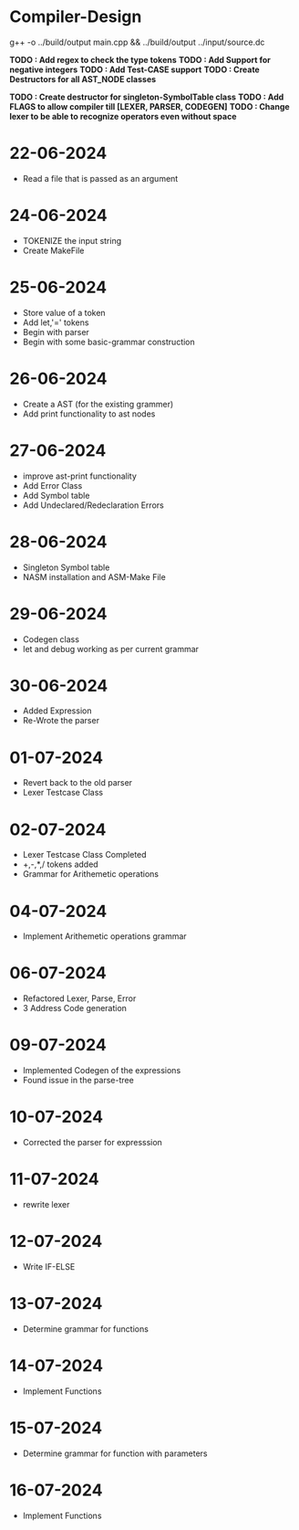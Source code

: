 # Compiler-Design
g++ -o ../build/output main.cpp && ../build/output ../input/source.dc

**TODO : Add regex to check the type tokens**
**TODO : Add Support for negative integers**
**TODO : Add Test-CASE support**
**TODO : Create Destructors for all AST_NODE classes**
<!-- **TODO : Create a Error Class** -->
<!-- **TODO : Get DBG to compile to ASM** -->
**TODO : Create destructor for singleton-SymbolTable class**
**TODO : Add FLAGS to allow compiler till [LEXER, PARSER, CODEGEN]**
**TODO : Change lexer to be able to recognize operators even without space**


# 22-06-2024
- Read a file that is passed as an argument 

# 24-06-2024
- TOKENIZE the input string
- Create MakeFile

# 25-06-2024
- Store value of a token
- Add let,'=' tokens
- Begin with parser
- Begin with some basic-grammar construction

# 26-06-2024
- Create a AST (for the existing grammer)
- Add print functionality to ast nodes

# 27-06-2024
- improve ast-print functionality
- Add Error Class
- Add Symbol table
- Add Undeclared/Redeclaration Errors

# 28-06-2024
- Singleton Symbol table
- NASM installation and ASM-Make File

# 29-06-2024
- Codegen class
- let and debug working as per current grammar

# 30-06-2024
- Added Expression
- Re-Wrote the parser

# 01-07-2024
- Revert back to the old parser
- Lexer Testcase Class


# 02-07-2024
- Lexer Testcase Class Completed
- +,-,*,/ tokens added
- Grammar for Arithemetic operations

# 04-07-2024
- Implement Arithemetic operations grammar

# 06-07-2024
- Refactored Lexer, Parse, Error
- 3 Address Code generation

# 09-07-2024
- Implemented Codegen of the expressions
- Found issue in the parse-tree

# 10-07-2024
- Corrected the parser for expresssion

# 11-07-2024
- rewrite lexer

# 12-07-2024
- Write IF-ELSE

# 13-07-2024
- Determine grammar for functions 

# 14-07-2024
- Implement Functions 

# 15-07-2024
- Determine grammar for function with parameters

# 16-07-2024
- Implement Functions
